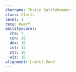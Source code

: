 ```yaml
---
charname: Thorin Battlehammer
class: Cleric
level: 1
race: Dwarf
abilityscores:
  cha: 7
  con: 18
  dex: 10
  int: 14
  str: 16
  wis: 16
alignment: Lawful Good
---
```


